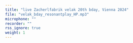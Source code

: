```yaml
---
title: "live Zacherlfabrik velak 20th bday, Vienna 2024"
file: "velak_bday_resonantplay_HP.mp3"
microphone: ""
recorder: ""
rss_ignore: true
weight: 1
---
```

